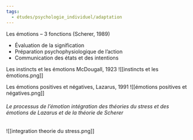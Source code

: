 ```yaml
---
tags:
  - études/psychologie_individuel/adaptation
---
```

Les émotions – 3 fonctions (Scherer, 1989)
- Évaluation de la signification
- Préparation psychophysiologique de l’action
- Communication des états et des intentions


 Les instincts et les émotions McDougall, 1923
 ![[instincts et les émotions.png]]
 
Les émotions positives et négatives, Lazarus, 1991
 ![[émotions positives et négatives.png]]
 
###### Le processus de l’émotion intégration des théories du stress et des émotions de Lazarus et de la théorie de Scherer
![[integration theorie du stress.png]]

